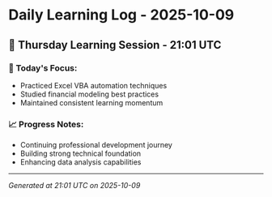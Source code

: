 # Daily Learning Log - 2025-10-09

## 📅 Thursday Learning Session - 21:01 UTC

### 🎯 Today's Focus:
- Practiced Excel VBA automation techniques
- Studied financial modeling best practices
- Maintained consistent learning momentum

### 📈 Progress Notes:
- Continuing professional development journey
- Building strong technical foundation
- Enhancing data analysis capabilities

---
*Generated at 21:01 UTC on 2025-10-09*
